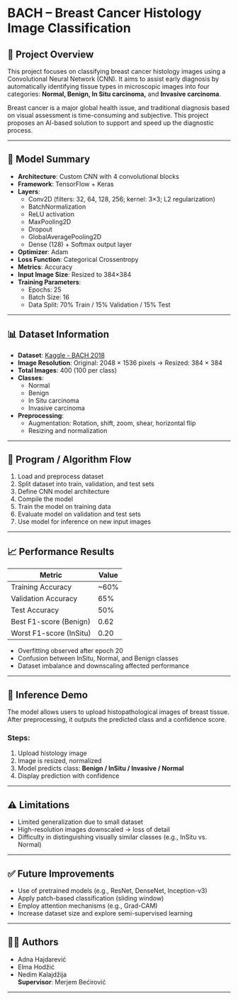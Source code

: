 # BACH – Breast Cancer Histology Image Classification

## 📌 Project Overview

This project focuses on classifying breast cancer histology images using a Convolutional Neural Network (CNN). It aims to assist early diagnosis by automatically identifying tissue types in microscopic images into four categories: **Normal, Benign, In Situ carcinoma,** and **Invasive carcinoma**.

Breast cancer is a major global health issue, and traditional diagnosis based on visual assessment is time-consuming and subjective. This project proposes an AI-based solution to support and speed up the diagnostic process.

---

## 🧠 Model Summary

- **Architecture**: Custom CNN with 4 convolutional blocks
- **Framework**: TensorFlow + Keras
- **Layers**:
  - Conv2D (filters: 32, 64, 128, 256; kernel: 3×3; L2 regularization)
  - BatchNormalization
  - ReLU activation
  - MaxPooling2D
  - Dropout
  - GlobalAveragePooling2D
  - Dense (128) + Softmax output layer
- **Optimizer**: Adam
- **Loss Function**: Categorical Crossentropy
- **Metrics**: Accuracy
- **Input Image Size**: Resized to 384×384
- **Training Parameters**:
  - Epochs: 25
  - Batch Size: 16
  - Data Split: 70% Train / 15% Validation / 15% Test

---

## 📊 Dataset Information

- **Dataset**: [Kaggle - BACH 2018](https://www.kaggle.com/datasets/truthisneverlinear/bach-breast-cancer-histology-images)
- **Image Resolution**: Original: 2048 × 1536 pixels → Resized: 384 × 384
- **Total Images**: 400 (100 per class)
- **Classes**:
  - Normal
  - Benign
  - In Situ carcinoma
  - Invasive carcinoma
- **Preprocessing**:
  - Augmentation: Rotation, shift, zoom, shear, horizontal flip
  - Resizing and normalization

---

## 🔁 Program / Algorithm Flow

1. Load and preprocess dataset
2. Split dataset into train, validation, and test sets
3. Define CNN model architecture
4. Compile the model
5. Train the model on training data
6. Evaluate model on validation and test sets
7. Use model for inference on new input images

---

## 📈 Performance Results

| Metric                 | Value     |
|------------------------|-----------|
| Training Accuracy      | ~60%      |
| Validation Accuracy    | 65%       |
| Test Accuracy          | 50%       |
| Best F1-score (Benign) | 0.62      |
| Worst F1-score (InSitu)| 0.20      |

- Overfitting observed after epoch 20
- Confusion between InSitu, Normal, and Benign classes
- Dataset imbalance and downscaling affected performance

---

## 🧪 Inference Demo

The model allows users to upload histopathological images of breast tissue. After preprocessing, it outputs the predicted class and a confidence score.

### Steps:
1. Upload histology image
2. Image is resized, normalized
3. Model predicts class: **Benign / InSitu / Invasive / Normal**
4. Display prediction with confidence

---

## ⚠️ Limitations

- Limited generalization due to small dataset
- High-resolution images downscaled → loss of detail
- Difficulty in distinguishing visually similar classes (e.g., InSitu vs. Normal)

---

## ✅ Future Improvements

- Use of pretrained models (e.g., ResNet, DenseNet, Inception-v3)
- Apply patch-based classification (sliding window)
- Employ attention mechanisms (e.g., Grad-CAM)
- Increase dataset size and explore semi-supervised learning

---

## 👨‍💻 Authors

- Adna Hajdarević
- Elma Hodžić
- Nedim Kalajdžija  
**Supervisor**: Merjem Bećirović

---

